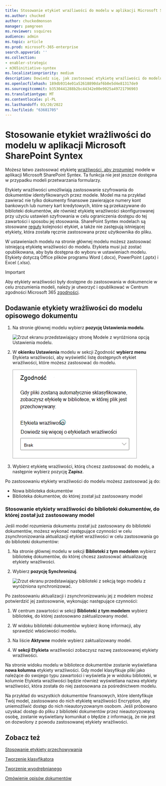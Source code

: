 ```yaml
---
title: Stosowanie etykiet wrażliwości do modelu w aplikacji Microsoft SharePoint Syntex
ms.author: chucked
author: chuckedmonson
manager: pamgreen
ms.reviewer: ssquires
audience: admin
ms.topic: article
ms.prod: microsoft-365-enterprise
search.appverid: ''
ms.collection:
- enabler-strategic
- m365initiative-syntex
ms.localizationpriority: medium
description: Dowiedz się, jak zastosować etykietę wrażliwości do modelu w SharePoint Syntex.
ms.openlocfilehash: 189db9314e01a52618890daf6b0e5d4e81317de9
ms.sourcegitcommit: b3530441288b2bc44342e00e9025a49721796903
ms.translationtype: MT
ms.contentlocale: pl-PL
ms.lasthandoff: 03/20/2022
ms.locfileid: "63681705"
---
```

# <a name="apply-a-sensitivity-label-to-a-model-in-microsoft-sharepoint-syntex"></a>Stosowanie etykiet wrażliwości do modelu w aplikacji Microsoft SharePoint Syntex

Możesz łatwo zastosować etykietę [wrażliwości, aby zrozumieć](../compliance/sensitivity-labels.md) modele w aplikacji Microsoft SharePoint Syntex. Ta funkcja nie jest jeszcze dostępna w przypadku modeli przetwarzania formularzy.

Etykiety wrażliwości umożliwiają zastosowanie szyfrowania do dokumentów identyfikowanych przez modele. Model ma na przykład zawierać nie tylko dokumenty finansowe zawierające numery kont bankowych lub numery kart kredytowych, które są przekazywane do biblioteki dokumentów, ale również etykietę wrażliwości skonfigurowanej przy użyciu ustawień szyfrowania w celu ograniczenia dostępu do tej zawartości i sposobu jej stosowania. SharePoint Syntex modelach są stosowane [reguły](../compliance/apply-sensitivity-label-automatically.md#how-multiple-conditions-are-evaluated-when-they-apply-to-more-than-one-label) kolejności etykiet, a także nie zastępują istniejącej etykiety, która została ręcznie zastosowana przez użytkownika do pliku. 

W ustawieniach modelu na stronie głównej modelu możesz zastosować istniejącą etykietę wrażliwości do modelu. Etykieta musi już zostać opublikowana, aby była dostępna do wyboru w ustawieniach modelu. Etykiety dotyczą Office plików programu Word (.docx), PowerPoint (.pptx) i Excel (.xlsx). 

> [!Important]
> Aby etykiety wrażliwości były dostępne do zastosowania w dokumencie w celu zrozumienia modeli, należy je utworzyć i opublikować w Centrum zgodności Microsoft 365 [zgodności](../admin/security-and-compliance/set-up-compliance.md).

## <a name="add-a-sensitivity-label-to-a-document-understanding-model"></a>Dodawanie etykiety wrażliwości do modelu opisowego dokumentu

1. Na stronie głównej modelu wybierz **pozycję Ustawienia modelu**.

   ![Zrzut ekranu przedstawiający stronę Modele z wyróżniona opcją Ustawienia modelu.](../media/content-understanding/sensitivity-model-settings.png)

2. W **okienku Ustawienia** modelu w sekcji  Zgodność **wybierz menu** Etykieta wrażliwości, aby wyświetlić listę dostępnych etykiet wrażliwości, które możesz zastosować do modelu.

   ![Zrzut ekranu przedstawiający okienko Ustawienia modelu z menu etykiet wrażliwości.](../media/content-understanding/sensitivity-model-settings-pane.png) 

3. Wybierz etykietę wrażliwości, którą chcesz zastosować do modelu, a następnie wybierz pozycję **Zapisz**.

Po zastosowaniu etykiety wrażliwości do modelu możesz zastosować ją do:

- Nowa biblioteka dokumentów
- Biblioteka dokumentów, do której został już zastosowany model
 
### <a name="apply-the-sensitivity-label-to-a-document-library-to-which-the-model-is-already-applied"></a>Stosowanie etykiety wrażliwości do biblioteki dokumentów, do której został już zastosowany model

Jeśli model rozumienia dokumentu został już zastosowany do biblioteki dokumentów, możesz wykonać następujące czynności w celu zsynchronizowania aktualizacji etykiet wrażliwości w celu zastosowania go do biblioteki dokumentów:

1. Na stronie głównej modelu w sekcji **Biblioteki z tym modelem** wybierz bibliotekę dokumentów, do której chcesz zastosować aktualizację etykiety wrażliwości.

2. Wybierz **pozycję Synchronizuj**.

   ![Zrzut ekranu przedstawiający biblioteki z sekcją tego modelu z wyróżniona synchronizować.](../media/content-understanding/sensitivity-libraries-sync.png)

Po zastosowaniu aktualizacji i zsynchronizowaniu jej z modelem możesz potwierdzić jej zastosowanie, wykonując następujące czynności:

1. W centrum zawartości w sekcji **Biblioteki z tym modelem** wybierz bibliotekę, do której zastosowano zaktualizowany model. 

2. W widoku biblioteki dokumentów wybierz ikonę informacji, aby sprawdzić właściwości modelu.

3. Na liście **Aktywne** modele wybierz zaktualizowany model.

4. W **sekcji Etykieta** wrażliwości zobaczysz nazwę zastosowanej etykiety wrażliwości.

Na stronie widoku modelu w bibliotece dokumentów zostanie wyświetlana **nowa kolumna** etykiety wrażliwości. Gdy model klasyfikuje pliki jako należące do swojego typu zawartości i wyświetla je w widoku biblioteki, w kolumnie Etykieta wrażliwości  będzie również wyświetlana nazwa etykiety wrażliwości, która została do niej zastosowana za pośrednictwem modelu.

Na przykład do wszystkich dokumentów finansowych, które identyfikuje Twój model, zastosowano do nich  etykietę wrażliwości Encryption, aby uniemożliwić dostęp do nich nieautoryzowanym osobom. Jeśli próbowano uzyskać dostęp do pliku z biblioteki dokumentów przez nieautoryzowaną osobę, zostanie wyświetlany komunikat o błędzie z informacją, że nie jest on dozwolony z powodu zastosowanej etykiety wrażliwości.

<!---
## Add a sensitivity label to a form processing model

> [!Important]
> For sensitivity labels to be available to apply to your form processing model, they need to be [created and published in the Microsoft 365 Compliance Center](../admin/security-and-compliance/set-up-compliance.md).

You can either apply a sensitivity label to a form processing model when you are creating a model, or apply it to an existing model.

### Add a sensitivity label when you create a form processing model

1. When you [create a new form processing model](create-a-form-processing-model.md), select **Advanced settings**.

2. In **Advanced settings**, in the **Sensitivity label** section, select the menu and then select the sensitivity label you want to apply to the model.

3.  After you've completed your remaining model settings, select **Create** to build your model.

### Add a sensitivity label to an existing form processing model

You can add a sensitivity label to an existing form processing model in different ways:

- Through the **Automate** menu in the document library
- Through the **Active model** settings in the document library 

#### Add a sensitivity label to an existing form processing model through the Automate menu

You can add a sensitivity label to an existing form processing model that you own through the **Automate** menu in the document library in which the model is applied.

1. In your document library to which the form processing model is applied, select the **Automate** menu, select **AI Builder**, and then select **View form processing model details**.

2. On the **Model details** pane, in the **Sensitivity label** section, select the sensitivity label you want to apply. Then select **Save**.

#### Add a sensitivity label to an existing form processing model in the active model settings

You can add a sensitivity label to an existing form processing model that you own through the **Active model** settings in the document library in which the model is applied.

1. In the SharePoint document library in which the model is applied, select the **View active models** icon, and then select **View active models**.

2. In **Active models**, select the form processing model to which you want to apply the sensitivity label.

3. On the **Model details** pane, in the **Sensitivity label** section, select the sensitivity label you want to apply. Then select **Save**.

   > [!NOTE]
   > You must be the model owner for the **Model settings** pane to be editable. 
--->

## <a name="see-also"></a>Zobacz też

[Stosowanie etykiety przechowywania](apply-a-retention-label-to-a-model.md)

[Tworzenie klasyfikatora](create-a-classifier.md)

[Tworzenie wyodrębnianego](create-an-extractor.md)

[Omówienie opisów dokumentów](document-understanding-overview.md)
